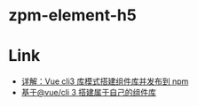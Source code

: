 # zpm-element-h5

# Link

- [详解：Vue cli3 库模式搭建组件库并发布到 npm](https://juejin.im/post/5bbab9de5188255c8c0cb0e3#heading-17)
- [基于@vue/cli 3 搭建属于自己的组件库](https://segmentfault.com/a/1190000016890404)
